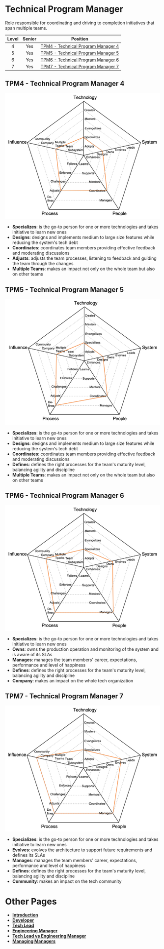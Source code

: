 # Technical Program Manager

Role responsible for coordinating and driving to completion initiatives that span multiple teams.

| Level | Senior |                                 Position                                  |
|:-----:|:------:|:-------------------------------------------------------------------------:|
|   4   |  Yes   | [TPM4 - Technical Program Manager 4](#tpm4---technical-program-manager-4) |
|   5   |  Yes   | [TPM5 - Technical Program Manager 5](#tpm5---technical-program-manager-5) |
|   6   |  Yes   | [TPM6 - Technical Program Manager 6](#tpm6---technical-program-manager-6) |
|   7   |  Yes   | [TPM7 - Technical Program Manager 7](#tpm7---technical-program-manager-7) |


## TPM4 - Technical Program Manager 4

<picture>
  <source media="(prefers-color-scheme: dark)" srcset="https://raw.githubusercontent.com/nguyenanhung/engineering-roadmap-docs/main/charts/technicalprogrammanager-4-dark.png">
  <source media="(prefers-color-scheme: light)" srcset="https://raw.githubusercontent.com/nguyenanhung/engineering-roadmap-docs/main/charts/technicalprogrammanager-4.png">
  <img alt="Technical Program Manager 4" src="https://raw.githubusercontent.com/nguyenanhung/engineering-roadmap-docs/main/charts/technicalprogrammanager-4.png">
</picture>

* **Specializes**: is the go-to person for one or more technologies and takes initiative to learn new ones
* **Designs**: designs and implements medium to large size features while reducing the system's tech debt
* **Coordinates**: coordinates team members providing effective feedback and moderating discussions
* **Adjusts**: adjusts the team processes, listening to feedback and guiding the team through the changes
* **Multiple Teams**: makes an impact not only on the whole team but also on other teams

## TPM5 - Technical Program Manager 5

<picture>
  <source media="(prefers-color-scheme: dark)" srcset="https://raw.githubusercontent.com/nguyenanhung/engineering-roadmap-docs/main/charts/technicalprogrammanager-5-dark.png">
  <source media="(prefers-color-scheme: light)" srcset="https://raw.githubusercontent.com/nguyenanhung/engineering-roadmap-docs/main/charts/technicalprogrammanager-5.png">
  <img alt="Technical Program Manager 5" src="https://raw.githubusercontent.com/nguyenanhung/engineering-roadmap-docs/main/charts/technicalprogrammanager-5.png">
</picture>

* **Specializes**: is the go-to person for one or more technologies and takes initiative to learn new ones
* **Designs**: designs and implements medium to large size features while reducing the system's tech debt
* **Coordinates**: coordinates team members providing effective feedback and moderating discussions
* **Defines**: defines the right processes for the team's maturity level, balancing agility and discipline
* **Multiple Teams**: makes an impact not only on the whole team but also on other teams

## TPM6 - Technical Program Manager 6

<picture>
  <source media="(prefers-color-scheme: dark)" srcset="https://raw.githubusercontent.com/nguyenanhung/engineering-roadmap-docs/main/charts/technicalprogrammanager-6-dark.png">
  <source media="(prefers-color-scheme: light)" srcset="https://raw.githubusercontent.com/nguyenanhung/engineering-roadmap-docs/main/charts/technicalprogrammanager-6.png">
  <img alt="Technical Program Manager 6" src="https://raw.githubusercontent.com/nguyenanhung/engineering-roadmap-docs/main/charts/technicalprogrammanager-6.png">
</picture>

* **Specializes**: is the go-to person for one or more technologies and takes initiative to learn new ones
* **Owns**: owns the production operation and monitoring of the system and is aware of its SLAs
* **Manages**: manages the team members' career, expectations, performance and level of happiness
* **Defines**: defines the right processes for the team's maturity level, balancing agility and discipline
* **Company**: makes an impact on the whole tech organization

## TPM7 - Technical Program Manager 7

<picture>
  <source media="(prefers-color-scheme: dark)" srcset="https://raw.githubusercontent.com/nguyenanhung/engineering-roadmap-docs/main/charts/technicalprogrammanager-7-dark.png">
  <source media="(prefers-color-scheme: light)" srcset="https://raw.githubusercontent.com/nguyenanhung/engineering-roadmap-docs/main/charts/technicalprogrammanager-7.png">
  <img alt="Technical Program Manager 7" src="https://raw.githubusercontent.com/nguyenanhung/engineering-roadmap-docs/main/charts/technicalprogrammanager-7.png">
</picture>

* **Specializes**: is the go-to person for one or more technologies and takes initiative to learn new ones
* **Evolves**: evolves the architecture to support future requirements and defines its SLAs
* **Manages**: manages the team members' career, expectations, performance and level of happiness
* **Defines**: defines the right processes for the team's maturity level, balancing agility and discipline
* **Community**: makes an impact on the tech community

# Other Pages

* [**Introduction**](README.md)
* [**Developer**](Developer.md)
* [**Tech Lead**](TechLead.md)
* [**Engineering Manager**](EngineeringManager.md)
* [**Tech Lead vs Engineering Manager**](TechLead-EngineeringManager.md)
* [**Managing Managers**](Managing-Managers.md)
